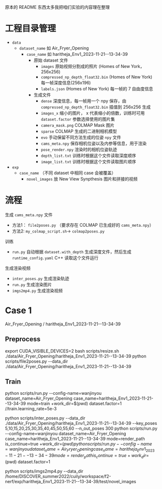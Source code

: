 原本的 README 东西太多我把咱们实验的内容理在整理

# 工程目录管理

- `data`
  - `dataset_name` 如 Air_Fryer_Opening
    - `case_name` 如 haritheja_Env1_2023-11-21--13-34-39
      - 原始 dataset 文件
        - `images` 原始视频分割成的照片 (Homes of New York，256x256)
        - `compressed_np_depth_float32.bin` (Homes of New York) 每一帧深度信息(256x196)
        - `labels.json` (Homes of New York) 每一帧的 7 自由度信息
      - 生成文件
        - `dense` 深度信息，每一帧用一个 npy 保存，由 `compressed_np_depth_float32.bin` 插值到 256x256 生成
        - `images_x` 缩小的图片， x 代表缩小的倍数，训练时可用 `dataset.factor` 参数选择使用的图片集
        - `camera_mask.png` COLMAP Mask 图片
        - `sparse` COLMAP 生成的二进制相机模型
        - `evo` 手动保留不同方法生成的位姿 `npy` 文件
        - `cams_meta.npy` 保存相机位姿以及内参等信息，用于渲染
        - `pose_render.npy` 渲染时的相机位姿轨迹
        - `depth_list.txt` 训练时根据这个文件读取深度顺序
        - `image_list.txt` 训练时根据这个文件读取图片顺序
- `exp`
  - `case_name` （不同 dataset 中相同 case 会被覆盖）
    - `novel_images` 放 New View Synpthesis 图片和拼接的视频


# 流程

生成 `cams_meta.npy` 文件
- 方法1： `file2poses.py`  （要求存在 COLMAP 已生成好的 `cams_meta.npy`）
- 方法2: `my_colmap_script.sh`-> `colmap2poses.py` 

训练
- `run.py` 自动根据 `dataset.with_depth` 生成深度文件，然后生成 `runtime_config.yaml` C++ 读取这个文件运行

生成渲染视频
- `inter_poses.py` 生成渲染轨迹
- `run.py` 生成渲染图片
- `imgs2mp4.py` 生成渲染视频

# Case 1 

Air_Fryer_Opening / haritheja_Env1_2023-11-21--13-34-39

## Preprocess
export CUDA_VISIBLE_DEVICES=2
bash scripts/resize.sh ./data/Air_Fryer_Opening/haritheja_Env1_2023-11-21--13-34-39
python scripts/file2poses.py --data_dir ./data/Air_Fryer_Opening/haritheja_Env1_2023-11-21--13-34-39

## Train
python scripts/run.py --config-name=wanjinyou dataset_name=Air_Fryer_Opening case_name=haritheja_Env1_2023-11-21--13-34-39 mode=train +work_dir=$(pwd) dataset.factor=1  
//train.learning_rate=5e-3


python scripts/inter_poses.py --data_dir ./data/Air_Fryer_Opening/haritheja_Env1_2023-11-21--13-34-39 --key_poses 5,10,15,20,25,30,35,40,45,50,55,60 --n_out_poses 300
python scripts/run.py --config-name=wanjinyou dataset_name=Air_Fryer_Opening case_name=haritheja_Env1_2023-11-21--13-34-39 mode=render_path is_continue=true +work_dir=$(pwd) 
python scripts/run.py --config-name=wanjinyou dataset_name=Air_Fryer_Opening case_name=haritheja_Env1_2023-11-21--13-34-39 mode=render_path is_continue=true +work_dir=$(pwd) dataset.factor=1 

python scripts/imgs2mp4.py --data_dir /home/DISCOVER_summer2022/cuily/workspace/f2-nerf/exp/haritheja_Env1_2023-11-21--13-34-39/test/novel_images


